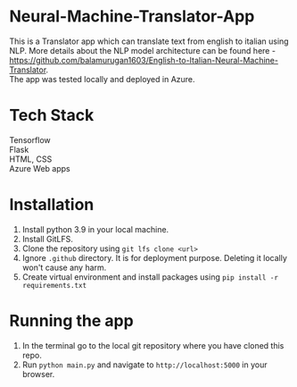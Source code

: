 # Neural-Machine-Translator-App
This is a Translator app which can translate text from english to italian using NLP. More details about the NLP model architecture can be found here - https://github.com/balamurugan1603/English-to-Italian-Neural-Machine-Translator.
<br>The app was tested locally and deployed in Azure.

# Tech Stack
Tensorflow<br>
Flask<br>
HTML, CSS<br>
Azure Web apps

# Installation
1. Install python 3.9 in your local machine.
2. Install GitLFS.
3. Clone the repository using ```git lfs clone <url>```
4. Ignore ```.github``` directory. It is for deployment purpose. Deleting it locally won't cause any harm.
5. Create virtual environment and install packages using ```pip install -r requirements.txt```

# Running the app
1. In the terminal go to the local git repository where you have cloned this repo.
2. Run ```python main.py``` and navigate to ```http://localhost:5000``` in your browser.
